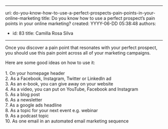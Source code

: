 

---
uri: do-you-know-how-to-use-a-perfect-prospects-pain-points-in-your-online-marketing
title: Do you know how to use a perfect prospect’s pain points in your online marketing?
created: YYYY-06-DD 05:38:48
authors:
  - id: 83
    title: Camilla Rosa Silva
---




<span class='intro'> <p>

Once
you discover a pain point that resonates with your perfect prospect, you should use this
pain point across all of
your marketing campaigns.</p> </span>

<div>Here are some good ideas on how to use it&#58; </div><div><br></div><div>1.	On your homepage header <br></div><div>2.	As a Facebook, Instagram, Twitter or LinkedIn ad <br></div><div>3.	As an e-book, you can give away on your website <br></div><div>4.	As a video, you can put on YouTube, Facebook and Instagram <br></div><div>5.	As a blog post <br></div><div>6.	As a newsletter <br></div><div>7.	As a google ads headline <br></div><div>8.	As a topic for your next event e.g. webinar <br></div><div>9.	As a podcast topic <br></div><div>10.	As one email in an automated email marketing sequence</div><br>



